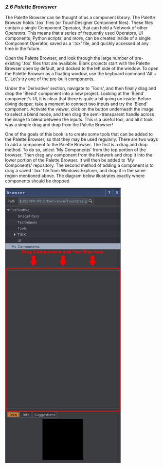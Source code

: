 
### *2.6 Palette Browswer*

The Palette Browser can be thought of as a component library. The Palette Browser holds '.tox' files (or TouchDesigner Component files). These files contain a single Component Operator, that can hold a Network of other Operators. This means that a series of frequently used Operators, UI components, Python scripts, and more, can be created inside of a single Component Operator, saved as a '.tox' file, and quickly accessed at any time in the future.

Open the Palette Browser, and look through the large number of pre-existing '.tox' files that are available. Blank projects start with the Palette Browser open by default, and docked to the left side of the window. To open the Palette Browser as a floating window, use the keyboard command 'Alt + L'. Let's try one of the pre-built components. 

Under the 'Derivative' section, navigate to 'Tools', and then finally drag and drop the 'Blend' component into a new project. Looking at the 'Blend' component's UI, it is clear that there is quite a bit going on inside. Before diving deeper, take a moment to connect two inputs and try the 'Blend' component. Activate the viewer, click on the button underneath the image to select a blend mode, and then drag the semi-transparent handle across the image to blend between the inputs. This is a useful tool, and all it took was a simple drag and drop from the Palette Browser!

One of the goals of this book is to create some tools that can be added to the Palette Browser, so that they may be used regularly. There are two ways to add a component to the Palette Browser. The first is a drag and drop method. To do so, select 'My Components' from the top portion of the browser. Then drag any component from the Network and drop it into the lower portion of the Palette Browser. It will then be added to 'My Components' repository. The second method of adding a component is to drag a saved '.tox' file from Windows Explorer, and drop it in the same region mentioned above. The diagram below illustrates exactly where components should be dropped.  

![](../img/2.6/palette-1.png)
